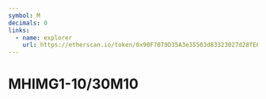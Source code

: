 ```yaml
---
symbol: M
decimals: 0
links:
  - name: explorer
    url: https://etherscan.io/token/0x90F7079D35A3e35503d83323027d28fE6bd1780D
---
```


# MHIMG1-10/30M10
